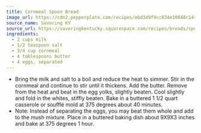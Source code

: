 ```yaml
---
title: Cornmeal Spoon Bread
image_url: https://cdn2.pepperplate.com/recipes/ebd3d9f9cc834e10848c14497179f647.jpg
source_name: Savoring KY
source_url: https://savoringkentucky.squarespace.com/recipes/breads/spoonbreadrecipe/
ingredients:
  - 2 cups milk
  - 1/2 teaspoon salt
  - 3/4 cup cornmeal
  - 4 tablespoons butter
  - 4 eggs, separated
---
```


* Bring the milk and salt to a boil and reduce the heat to simmer. Stir in the cornmeal and continue to stir until it thickens. Add the butter. Remove from the heat and beat in the egg yolks, slightly beaten. Cool slightly and fold in the whites, stiffly beaten. Bake in a buttered 1 1/2 quart casserole or soufflé mold at 375 degrees about 40 minutes.
* Note: Instead of separating the eggs, you may beat them whole and add to the mush mixture. Place in a buttered baking dish about 9X9X3 inches and bake at 375 degrees 1 hour.
